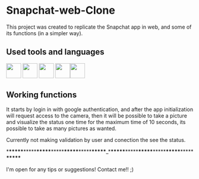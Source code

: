 # Snapchat-web-Clone

This project was created to replicate the Snapchat app in web, and some of its functions (in a simpler way).

## Used tools and languages

<img src="https://cdn.jsdelivr.net/gh/devicons/devicon/icons/javascript/javascript-original.svg" width="40" height="40"/> 
<img src="https://cdn.jsdelivr.net/gh/devicons/devicon/icons/css3/css3-original.svg" width="40" height="40"/> <img src="https://cdn.jsdelivr.net/gh/devicons/devicon/icons/firebase/firebase-plain-wordmark.svg" width="40" height="40"/> <img src="https://cdn.jsdelivr.net/gh/devicons/devicon/icons/react/react-original.svg" width="40" height="40"/><img src="https://cdn.jsdelivr.net/gh/devicons/devicon/icons/redux/redux-original.svg" width="40" height="40"/>

## Working functions

It starts by login in with google authentication, and after the app initialization will request access to the camera, then it will be possible to take a picture and visualize the status one time for the maximum time of 10 seconds, its possible to take as many pictures as wanted.

Currently not making validation by user and conection the see the status.

\***\*\*\*\*\***\*\*\*\*\***\*\*\*\*\***\*\*\*\*\***\*\*\*\*\***\*\*\*\*\***\*\*\*\*\***\_\***\*\*\*\*\***\*\*\*\*\***\*\*\*\*\***\*\*\*\*\***\*\*\*\*\***\*\*\*\*\***\*\*\*\*\***

I'm open for any tips or suggestions! Contact me!! ;)
